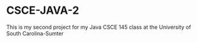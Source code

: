 # CSCE-JAVA-2
This is my second project for my Java CSCE 145 class at the University of South Carolina-Sumter

